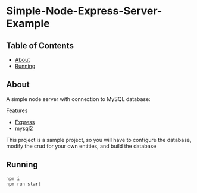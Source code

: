 # Simple-Node-Express-Server-Example

## Table of Contents

- [About](#about)
- [Running](#getting_started)

## About <a name = "about"></a>

A simple node server with connection to MySQL database:

Features 

- <a href="https://github.com/expressjs">Express</a>
- <a href="https://github.com/sidorares/node-mysql2">mysql2</a>

This project is a sample project, so you will have to configure the database, modify the crud for your own entities, and build the database

## Running <a name = "getting_started"></a>


```sh
npm i
npm run start
```

